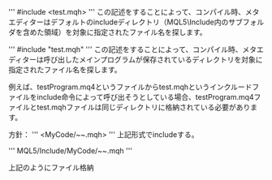 '''
#include <test.mqh>
'''
この記述をすることによって、コンパイル時、メタエディターはデフォルトのincludeディレクトリ（MQL5\Include内のサブフォルダを含めた領域）を対象に指定されたファイル名を探します。

'''
#include "test.mqh"
'''
この記述をすることによって、コンパイル時、メタエディターは呼び出したメインプログラムが保存されているディレクトリを対象に指定されたファイル名を探します。

例えば、testProgram.mq4というファイルからtest.mqhというインクルードファイルをinclude命令によって呼び出そうとしている場合、testProgram.mq4ファイルとtest.mqhファイルは同じディレクトリに格納されている必要があります。

方針：
'''
<MyCode/~~.mqh>
'''
上記形式でincludeする。

'''
MQL5/Include/MyCode/~~.mqh
'''

上記のようにファイル格納